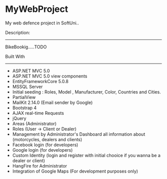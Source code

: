 # MyWebProject
My web defence project in SoftUni..



Description:
___________________________________________
BikeBookig.....TODO



Built With
___________________________________________

* ASP.NET MVC 5.0
* ASP.NET MVC 5.0 view components
* EntityFrameworkCore 5.0.8
* MSSQL Server
* Initial seeding : Roles, Model , Manufacturer, Color, Countries and Cities.
* PartialView
* MailKit 2.14.0 (Email sender by Google)
* Bootstrap 4
* AJAX real-time Requests
* jQuery
* Areas (Administrator)
* Roles (User -> Client or Dealer)
* Management by Administrator's Dashboard all information about (motorcycles, dealers and clients)
* Facebook login (for developers)
* Google login (for developers)
* Custom Identity (login and register with initial chooice if you wanna be a dealer or client)
* HangFire for Administrator
* Integration of Google Maps (For development purposes only)

